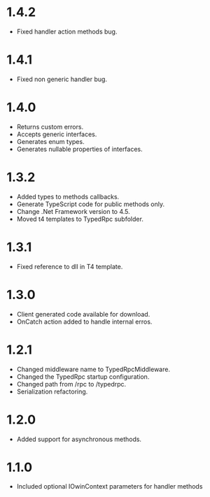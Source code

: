 ﻿# 1.4.2
- Fixed handler action methods bug.

# 1.4.1
- Fixed non generic handler bug.

# 1.4.0
- Returns custom errors.
- Accepts generic interfaces.
- Generates enum types.
- Generates nullable properties of interfaces.

# 1.3.2
- Added types to methods callbacks.
- Generate TypeScript code for public methods only.
- Change .Net Framework version to 4.5.
- Moved t4 templates to TypedRpc subfolder.

# 1.3.1
- Fixed reference to dll in T4 template.

# 1.3.0
- Client generated code available for download.
- OnCatch action added to handle internal erros.

# 1.2.1
- Changed middleware name to TypedRpcMiddleware.
- Changed the TypedRpc startup configuration.
- Changed path from /rpc to /typedrpc.
- Serialization refactoring.

# 1.2.0
- Added support for asynchronous methods.

# 1.1.0
- Included optional IOwinContext parameters for handler methods
